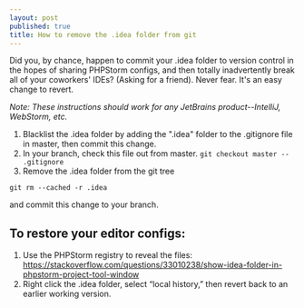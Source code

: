 ```yaml
---
layout: post
published: true
title: How to remove the .idea folder from git
---
```

Did you, by chance, happen to commit your .idea folder to version control in the hopes of sharing PHPStorm configs, and then totally inadvertently break all of your coworkers' IDEs? (Asking for a friend). Never fear. It's an easy change to revert. 

_Note: These instructions should work for any JetBrains product--IntelliJ, WebStorm, etc._

1. Blacklist the .idea folder by adding the ".idea" folder to the .gitignore file in master, then commit this change.
2. In your branch, check this file out from master.
```git checkout master -- .gitignore```
3. Remove the .idea folder from the git tree

```git rm --cached -r .idea```

and commit this change to your branch.

## To restore your editor configs:

1. Use the PHPStorm registry to reveal the files:
https://stackoverflow.com/questions/33010238/show-idea-folder-in-phpstorm-project-tool-window
2. Right click the .idea folder, select “local history,” then revert back to an earlier working version.
